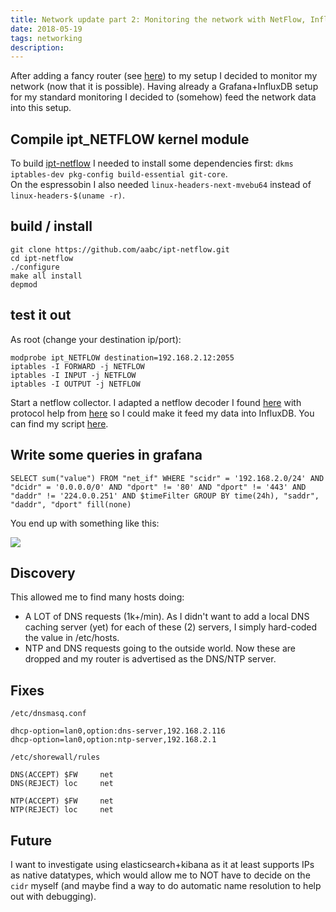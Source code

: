 ```yaml
---
title: Network update part 2: Monitoring the network with NetFlow, InfluxDB and Grafana
date: 2018-05-19
tags: networking
description: 
---
```

After adding a fancy router (see [here](https://blog.davidventura.com.ar/network-update-part-1-custom-router-with-espressobin.html)) to my setup I decided to monitor my network (now that it is possible). Having already a Grafana+InfluxDB setup for my standard monitoring I decided to (somehow) feed the network data into this setup.

## Compile ipt\_NETFLOW kernel module

To build [ipt-netflow](https://github.com/aabc/ipt-netflow) I needed to install some dependencies first: `dkms iptables-dev pkg-config build-essential git-core`.  
On the espressobin I also needed `linux-headers-next-mvebu64` instead of `linux-headers-$(uname -r)`.

## build / install

```
git clone https://github.com/aabc/ipt-netflow.git
cd ipt-netflow
./configure
make all install
depmod
```
## test it out

As root (change your destination ip/port):

```
modprobe ipt_NETFLOW destination=192.168.2.12:2055
iptables -I FORWARD -j NETFLOW                                                                                                                        
iptables -I INPUT -j NETFLOW                                                                                                                          
iptables -I OUTPUT -j NETFLOW    
```

Start a netflow collector. I adapted a netflow decoder I found [here](http://blog.devicenull.org/2013/09/04/python-netflow-v5-parser.html) with protocol help from [here](https://www.plixer.com/support/netflow-v5/) so I could make it feed my data into InfluxDB. You can find my script [here](https://github.com/DavidVentura/Netflow-to-influx).


## Write some queries in grafana

```
SELECT sum("value") FROM "net_if" WHERE "scidr" = '192.168.2.0/24' AND "dcidr" = '0.0.0.0/0' AND "dport" != '80' AND "dport" != '443' AND "daddr" != '224.0.0.251' AND $timeFilter GROUP BY time(24h), "saddr", "daddr", "dport" fill(none)
```

You end up with something like this:

![](/images/lan_wan_usage.png)

## Discovery

This allowed me to find many hosts doing:

* A LOT of DNS requests (1k+/min). As I didn't want to add a local DNS caching server (yet) for each of these (2) servers, I simply hard-coded the value in /etc/hosts.
* NTP and DNS requests going to the outside world. Now these are dropped and my router is advertised as the DNS/NTP server.

## Fixes

`/etc/dnsmasq.conf`

```
dhcp-option=lan0,option:dns-server,192.168.2.116
dhcp-option=lan0,option:ntp-server,192.168.2.1
```

`/etc/shorewall/rules`

```
DNS(ACCEPT) $FW     net
DNS(REJECT) loc     net

NTP(ACCEPT) $FW     net
NTP(REJECT) loc     net
```

## Future
I want to investigate using elasticsearch+kibana as it at least supports IPs as native datatypes, which would allow me to NOT have to decide on the `cidr` myself (and maybe find a way to do automatic name resolution to help out with debugging).
